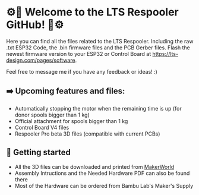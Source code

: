 # ⚙️🧵 Welcome to the LTS Respooler GitHub! 🧵⚙️

Here you can find all the files related to the LTS Respooler. Including the raw .txt ESP32 Code, the .bin firmware files and the PCB Gerber files. Flash the newest firmware version to your ESP32 or Control Board at https://lts-design.com/pages/software.

Feel free to message me if you have any feedback or ideas! :)

## ➡️ Upcoming features and files:

- Automatically stopping the motor when the remaining time is up (for donor spools bigger than 1 kg)
- Official attachment for spools bigger than 1 kg
- Control Board V4 files
- Respooler Pro beta 3D files (compatible with current PCBs)

## 🚀 Getting started

- All the 3D files can be downloaded and printed from [MakerWorld](https://makerworld.com/models/448008)
- Assembly Intructions and the Needed Hardware PDF can also be found there
- Most of the Hardware can be ordered from Bambu Lab's Maker's Supply
